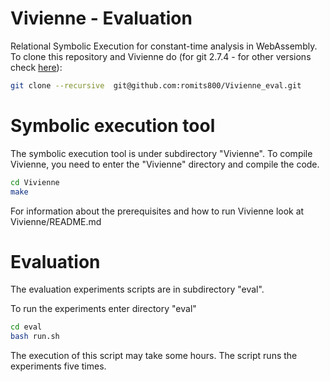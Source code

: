 # Vivienne - Evaluation 
Relational Symbolic Execution for constant-time analysis in WebAssembly. To clone this repository and Vivienne do (for git 2.7.4 - for other versions check [here](https://www.w3docs.com/snippets/git/how-to-clone-including-submodules.html)):

```bash
git clone --recursive  git@github.com:romits800/Vivienne_eval.git
```

# Symbolic execution tool
The symbolic execution tool is under subdirectory "Vivienne". To compile Vivienne, you need to enter the "Vivienne" directory and compile the code. 

```bash 
cd Vivienne
make
```
For information about the prerequisites and how to run Vivienne look at Vivienne/README.md

# Evaluation
The evaluation experiments scripts are in subdirectory "eval". 

To run the experiments enter directory "eval"
```bash
cd eval
bash run.sh
```
The execution of this script may take some hours. The script runs the experiments five times.
